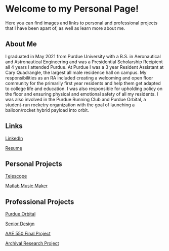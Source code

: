 # Welcome to my Personal Page!

Here you can find images and links to personal and professional projects that I have been apart of, as well as learn more about me.

## About Me

I graduated in May 2021 from Purdue University with a B.S. in Aeronautical and Astronautical Engineering and was a Presidential Scholarship Recipient all 4 years I attended Purdue. At Purdue I was a 3 year Resident Assistant at Cary Quadrangle, the largest all male residence hall on campus. My responsibilities as an RA included creating a welcoming and open floor community for the primarily first year residents and help them get adapted to college life and education. I was also responsible for upholding policy on the floor and ensuring physical and emotional safety of all my residents. I was also involved in the Purdue Running Club and Purdue Orbital, a student-run rocketry organization with the goal of launching a balloon/rocket hybrid payload into orbit. 

## Links 
[LinkedIn](https://www.linkedin.com/in/sam-conkle-a8556b196/)

[Resume](https://sconkle.github.io/Resume(1).pdf)
## Personal Projects 
[Telescope](https://sconkle.github.io/telescope)

[Matlab Music Maker](https://sconkle.github.io/Matlab-Music)

## Professional Projects 
[Purdue Orbital](https://sconkle.github.io/Purdue_Orbital)

[Senior Design](https://sconkle.github.io/Senior-Design-Project)

[AAE 550 Final Project](https://sconkle.github.io/aae550)

[Archival Research Project](https://sconkle.github.io/Research-Project)

